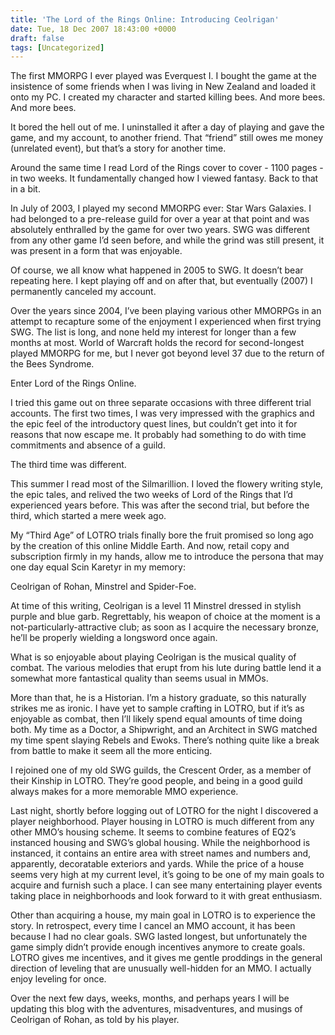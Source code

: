 ```yaml
---
title: 'The Lord of the Rings Online: Introducing Ceolrigan'
date: Tue, 18 Dec 2007 18:43:00 +0000
draft: false
tags: [Uncategorized]
---
```


The first MMORPG I ever played was Everquest I. I bought the game at the insistence of some friends when I was living in New Zealand and loaded it onto my PC. I created my character and started killing bees. And more bees. And more bees.

It bored the hell out of me. I uninstalled it after a day of playing and gave the game, and my account, to another friend. That “friend” still owes me money (unrelated event), but that’s a story for another time.

Around the same time I read Lord of the Rings cover to cover - 1100 pages - in two weeks. It fundamentally changed how I viewed fantasy. Back to that in a bit.

In July of 2003, I played my second MMORPG ever: Star Wars Galaxies. I had belonged to a pre-release guild for over a year at that point and was absolutely enthralled by the game for over two years. SWG was different from any other game I’d seen before, and while the grind was still present, it was present in a form that was enjoyable.

Of course, we all know what happened in 2005 to SWG. It doesn’t bear repeating here. I kept playing off and on after that, but eventually (2007) I permanently canceled my account.

Over the years since 2004, I’ve been playing various other MMORPGs in an attempt to recapture some of the enjoyment I experienced when first trying SWG. The list is long, and none held my interest for longer than a few months at most. World of Warcraft holds the record for second-longest played MMORPG for me, but I never got beyond level 37 due to the return of the Bees Syndrome.

Enter Lord of the Rings Online.

I tried this game out on three separate occasions with three different trial accounts. The first two times, I was very impressed with the graphics and the epic feel of the introductory quest lines, but couldn’t get into it for reasons that now escape me. It probably had something to do with time commitments and absence of a guild.

The third time was different.

This summer I read most of the Silmarillion. I loved the flowery writing style, the epic tales, and relived the two weeks of Lord of the Rings that I’d experienced years before. This was after the second trial, but before the third, which started a mere week ago.

My “Third Age” of LOTRO trials finally bore the fruit promised so long ago by the creation of this online Middle Earth. And now, retail copy and subscription firmly in my hands, allow me to introduce the persona that may one day equal Scin Karetyr in my memory:

Ceolrigan of Rohan, Minstrel and Spider-Foe.

At time of this writing, Ceolrigan is a level 11 Minstrel dressed in stylish purple and blue garb. Regrettably, his weapon of choice at the moment is a not-particularly-attractive club; as soon as I acquire the necessary bronze, he’ll be properly wielding a longsword once again.

What is so enjoyable about playing Ceolrigan is the musical quality of combat. The various melodies that erupt from his lute during battle lend it a somewhat more fantastical quality than seems usual in MMOs.

More than that, he is a Historian. I’m a history graduate, so this naturally strikes me as ironic. I have yet to sample crafting in LOTRO, but if it’s as enjoyable as combat, then I’ll likely spend equal amounts of time doing both. My time as a Doctor, a Shipwright, and an Architect in SWG matched my time spent slaying Rebels and Ewoks. There’s nothing quite like a break from battle to make it seem all the more enticing.

I rejoined one of my old SWG guilds, the Crescent Order, as a member of their Kinship in LOTRO. They’re good people, and being in a good guild always makes for a more memorable MMO experience.

Last night, shortly before logging out of LOTRO for the night I discovered a player neighborhood. Player housing in LOTRO is much different from any other MMO’s housing scheme. It seems to combine features of EQ2’s instanced housing and SWG’s global housing. While the neighborhood is instanced, it contains an entire area with street names and numbers and, apparently, decoratable exteriors and yards. While the price of a house seems very high at my current level, it’s going to be one of my main goals to acquire and furnish such a place. I can see many entertaining player events taking place in neighborhoods and look forward to it with great enthusiasm.

Other than acquiring a house, my main goal in LOTRO is to experience the story. In retrospect, every time I cancel an MMO account, it has been because I had no clear goals. SWG lasted longest, but unfortunately the game simply didn’t provide enough incentives anymore to create goals. LOTRO gives me incentives, and it gives me gentle proddings in the general direction of leveling that are unusually well-hidden for an MMO. I actually enjoy leveling for once.

Over the next few days, weeks, months, and perhaps years I will be updating this blog with the adventures, misadventures, and musings of Ceolrigan of Rohan, as told by his player.